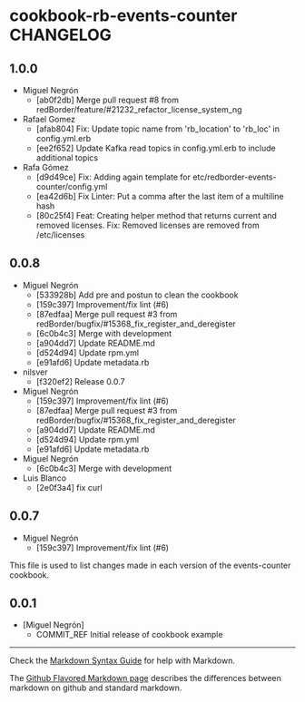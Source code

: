 cookbook-rb-events-counter CHANGELOG
===============

## 1.0.0

  - Miguel Negrón
    - [ab0f2db] Merge pull request #8 from redBorder/feature/#21232_refactor_license_system_ng
  - Rafael Gomez
    - [afab804] Fix: Update topic name from 'rb_location' to 'rb_loc' in config.yml.erb
    - [ee2f652] Update Kafka read topics in config.yml.erb to include additional topics
  - Rafa Gómez
    - [d9d49ce] Fix: Adding again template for etc/redborder-events-counter/config.yml
    - [ea42d6b] Fix Linter: Put a comma after the last item of a multiline hash
    - [80c25f4] Feat: Creating helper method that returns current and removed licenses. Fix: Removed licenses are removed from /etc/licenses

## 0.0.8

  - Miguel Negrón
    - [533928b] Add pre and postun to clean the cookbook
    - [159c397] Improvement/fix lint (#6)
    - [87edfaa] Merge pull request #3 from redBorder/bugfix/#15368_fix_register_and_deregister
    - [6c0b4c3] Merge with development
    - [a904dd7] Update README.md
    - [d524d94] Update rpm.yml
    - [e91afd6] Update metadata.rb
  - nilsver
    - [f320ef2] Release 0.0.7
  - Miguel Negrón
    - [159c397] Improvement/fix lint (#6)
    - [87edfaa] Merge pull request #3 from redBorder/bugfix/#15368_fix_register_and_deregister
    - [a904dd7] Update README.md
    - [d524d94] Update rpm.yml
    - [e91afd6] Update metadata.rb
  - Miguel Negrón
    - [6c0b4c3] Merge with development
  - Luis Blanco
    - [2e0f3a4] fix curl

## 0.0.7

  - Miguel Negrón
    - [159c397] Improvement/fix lint (#6)

This file is used to list changes made in each version of the events-counter cookbook.

0.0.1
-----
- [Miguel Negrón]
  - COMMIT_REF Initial release of cookbook example

- - -
Check the [Markdown Syntax Guide](http://daringfireball.net/projects/markdown/syntax) for help with Markdown.

The [Github Flavored Markdown page](http://github.github.com/github-flavored-markdown/) describes the differences between markdown on github and standard markdown.
